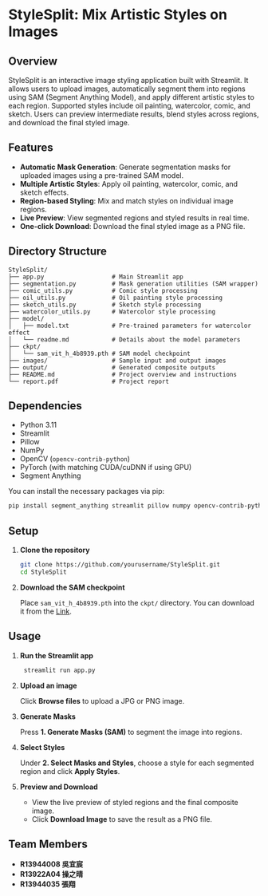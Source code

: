# StyleSplit: Mix Artistic Styles on Images

## Overview

StyleSplit is an interactive image styling application built with Streamlit. It allows users to upload images, automatically segment them into regions using SAM (Segment Anything Model), and apply different artistic styles to each region. Supported styles include oil painting, watercolor, comic, and sketch. Users can preview intermediate results, blend styles across regions, and download the final styled image.

## Features

- **Automatic Mask Generation**: Generate segmentation masks for uploaded images using a pre-trained SAM model.
- **Multiple Artistic Styles**: Apply oil painting, watercolor, comic, and sketch effects.
- **Region-based Styling**: Mix and match styles on individual image regions.
- **Live Preview**: View segmented regions and styled results in real time.
- **One-click Download**: Download the final styled image as a PNG file.

## Directory Structure

```text
StyleSplit/
├── app.py                   # Main Streamlit app
├── segmentation.py          # Mask generation utilities (SAM wrapper)
├── comic_utils.py           # Comic style processing
├── oil_utils.py             # Oil painting style processing
├── sketch_utils.py          # Sketch style processing
├── watercolor_utils.py      # Watercolor style processing
├── model/
│   ├── model.txt            # Pre-trained parameters for watercolor effect
│   └── readme.md            # Details about the model parameters
├── ckpt/
│   └── sam_vit_h_4b8939.pth # SAM model checkpoint
├── images/                  # Sample input and output images
├── output/                  # Generated composite outputs
├── README.md                # Project overview and instructions
└── report.pdf               # Project report
``` 

## Dependencies

- Python 3.11
- Streamlit
- Pillow
- NumPy
- OpenCV (`opencv-contrib-python`)
- PyTorch (with matching CUDA/cuDNN if using GPU)
- Segment Anything
 
You can install the necessary packages via pip:

```bash
pip install segment_anything streamlit pillow numpy opencv-contrib-python torch torchvision 
```

## Setup

1. **Clone the repository**

    ```bash
    git clone https://github.com/yourusername/StyleSplit.git
    cd StyleSplit
    ```

2. **Download the SAM checkpoint**

   Place `sam_vit_h_4b8939.pth` into the `ckpt/` directory. You can download it from the [Link](https://dl.fbaipublicfiles.com/segment_anything/sam_vit_h_4b8939.pth).

## Usage

1. **Run the Streamlit app**

   ```bash
    streamlit run app.py
    ```

2. **Upload an image**

   Click **Browse files** to upload a JPG or PNG image.

3. **Generate Masks**

   Press **1. Generate Masks (SAM)** to segment the image into regions.

4. **Select Styles**

   Under **2. Select Masks and Styles**, choose a style for each segmented region and click **Apply Styles**.

5. **Preview and Download**

   - View the live preview of styled regions and the final composite image.
   - Click **Download Image** to save the result as a PNG file.
  
## Team Members
- **R13944008 吳宜宸**
- **R13922A04 操之晴**
- **R13944035 張翔**